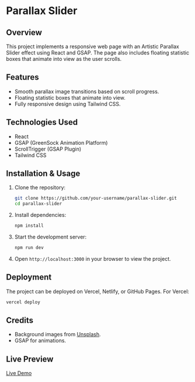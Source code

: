 # Parallax Slider

## Overview
This project implements a responsive web page with an Artistic Parallax Slider effect using React and GSAP. The page also includes floating statistic boxes that animate into view as the user scrolls.

## Features
- Smooth parallax image transitions based on scroll progress.
- Floating statistic boxes that animate into view.
- Fully responsive design using Tailwind CSS.

## Technologies Used
- React
- GSAP (GreenSock Animation Platform)
- ScrollTrigger (GSAP Plugin)
- Tailwind CSS

## Installation & Usage
1. Clone the repository:
   ```sh
   git clone https://github.com/your-username/parallax-slider.git
   cd parallax-slider
   ```
2. Install dependencies:
   ```sh
   npm install
   ```
3. Start the development server:
   ```sh
   npm run dev
   ```
4. Open `http://localhost:3000` in your browser to view the project.

## Deployment
The project can be deployed on Vercel, Netlify, or GitHub Pages. For Vercel:
```sh
vercel deploy
```

## Credits
- Background images from [Unsplash](https://unsplash.com/).
- GSAP for animations.

## Live Preview
[Live Demo](https://your-live-preview-link.com)

